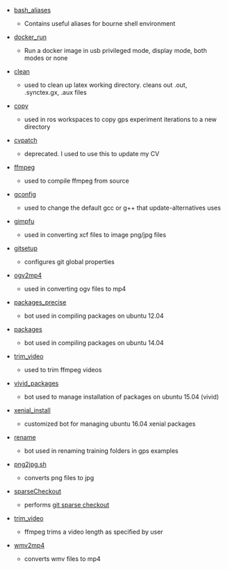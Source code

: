 
+ [bash_aliases](/bash_aliases)
  + Contains useful aliases for bourne shell environment

+ [docker_run](/docker_run)
  + Run a docker image in usb privileged mode, display mode, both modes or none

+ [clean](/clean)
  + used to clean up latex working directory. cleans out .out, .synctex.gx, .aux files

+ [copy](/copy)
  + used in ros workspaces to copy gps experiment iterations to a new directory

+ [cvpatch](/cvpatch)
  + deprecated. I used to use this to update my CV

+ [ffmpeg](/ffmpeg)
  + used to compile ffmpeg from source

+ [gconfig](/gconfig)
  + used to change the default gcc or g++ that update-alternatives uses

+ [gimpfu](gimpfu)
  + used in converting xcf files to image png/jpg files

+ [gitsetup](gitsetup)
  + configures git global properties

+ [ogv2mp4](/ogv2mp4)
  + used in converting ogv files to mp4

+ [packages_precise](/packages_precise)
  + bot used in compiling packages on ubuntu 12.04

+ [packages](/packages)
  + bot used in compiling packages on ubuntu 14.04  

+ [trim_video](/trim_video)
  + used to trim ffmpeg videos


+ [vivid_packages](/vivid_packages)
  + bot used to manage installation of packages on ubuntu 15.04 (vivid)

+ [xenial_install](/xenial_install)
  + customized bot for managing ubuntu 16.04 xenial packages

+ [rename](/rename)
  + bot used in renaming training folders in gps examples

+ [png2jpg.sh](/png2jpg.sh)
  + converts png files to jpg

+ [sparseCheckout](/sparseCheckout)
  + performs [git sparse checkout](http://scriptedonachip/blog//git-sparse-checkout)

+ [trim_video](/trim_video)
  + ffmpeg trims a video length as specified by user


+ [wmv2mp4](/wmv2mp4)
  + converts wmv files to mp4
